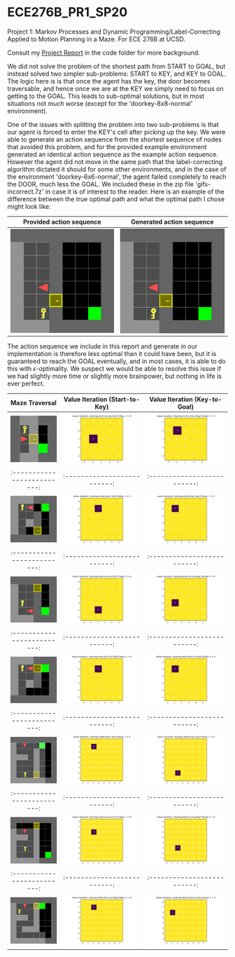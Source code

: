 # ECE276B_PR1_SP20
 Project 1: Markov Processes and Dynamic Programming/Label-Correcting Applied to Motion Planning in a Maze. For ECE 276B at UCSD. 
 
 Consult my [Project Report](https://github.com/roumenguha/ECE276B_PR1_SP20_MDP/blob/master/ECE276B_PR1_Report_RoumenGuha.pdf) in the code folder for more background. 

 We did not solve the problem of the shortest path from START to GOAL, but instead solved two simpler sub-problems: START to KEY, and KEY to GOAL. The logic here is is that once the agent has the key, the door becomes traversable, and hence once we are at the KEY we simply need to focus on getting to the GOAL. This leads to sub-optimal solutions, but in most situations not *much* worse (except for the 'doorkey-8x8-normal' environment).
 
 One of the issues with splitting the problem into two sub-problems is that our agent is forced to enter the KEY's cell after picking up the key. We were able to generate an action sequence from the shortest sequence of nodes that avoided this problem, and for the provided example environment generated an identical action sequence as the example action sequence. However the agent did not move in the same path that the label-correcting algorithm dictated it should for some other environments, and in the case of the environment 'doorkey-6x6-normal', the agent failed completely to reach the DOOR, much less the GOAL. We included these in the zip file 'gifs-incorrect.7z' in case it is of interest to the reader. Here is an example of the difference between the true optimal path and what the optimal path I chose might look like:
 
  Provided action sequence            |  Generated action sequence 
:------------------------------------:|:-------------------------:
![8x8-example](starter_code/gif/example-8x8-EXAMPLE.gif) |  ![8x8-mine](starter_code/gif/example-8x8.gif)

 The action sequence we include in this report and generate in our implementation is therefore less optimal than it could have been, but it is guaranteed to reach the GOAL eventually, and in most cases, it is able to do this with $\epsilon$-optimality. We suspect we would be able to resolve this issue if we had slightly more time or slightly more brainpower, but nothing in life is ever perfect. 
 
 Maze Traversal            |  Value Iteration (Start-to-Key) |  Value Iteration (Key-to-Goal)
:-------------------------:|:-------------------------:|:-------------------------:
![5x5-normal](starter_code/gif/doorkey-5x5-normal.gif) |  ![5x5-normal-s-k](starter_code/gif/doorkey-5x5-normal-VI-StartToKey.gif) | ![5x5-normal-k-g](starter_code/gif/doorkey-5x5-normal-VI-KeyToGoal.gif)
:-------------------------:|:-------------------------:|:-------------------------:
![6x6-direct](starter_code/gif/doorkey-6x6-direct.gif) |  ![6x6-direct-s-k](starter_code/gif/doorkey-6x6-direct-VI-StartToKey.gif) | ![6x6-direct-k-g](starter_code/gif/doorkey-6x6-direct-VI-KeyToGoal.gif)
:-------------------------:|:-------------------------:|:-------------------------:
![6x6-normal](starter_code/gif/doorkey-6x6-normal.gif) |  ![6x6-normal-s-k](starter_code/gif/doorkey-6x6-normal-VI-StartToKey.gif) | ![6x6-normal-k-g](starter_code/gif/doorkey-6x6-normal-VI-KeyToGoal.gif)
:-------------------------:|:-------------------------:|:-------------------------:
![6x6-shortcut](starter_code/gif/doorkey-6x6-shortcut.gif) |  ![6x6-shortcut-s-k](starter_code/gif/doorkey-6x6-shortcut-VI-StartToKey.gif) | ![6x6-shortcut-k-g](starter_code/gif/doorkey-6x6-shortcut-VI-KeyToGoal.gif)
:-------------------------:|:-------------------------:|:-------------------------:
![8x8-direct](starter_code/gif/doorkey-8x8-direct.gif) |  ![8x8-direct-s-k](starter_code/gif/doorkey-8x8-direct-VI-StartToKey.gif) | ![8x8-direct-k-g](starter_code/gif/doorkey-8x8-direct-VI-KeyToGoal.gif)
:-------------------------:|:-------------------------:|:-------------------------:
![8x8-normal](starter_code/gif/doorkey-8x8-normal.gif) |  ![8x8-normal-s-k](starter_code/gif/doorkey-8x8-normal-VI-StartToKey.gif) | ![8x8-normal-k-g](starter_code/gif/doorkey-8x8-normal-VI-KeyToGoal.gif)
:-------------------------:|:-------------------------:|:-------------------------:
![8x8-shortcut](starter_code/gif/doorkey-8x8-shortcut.gif) |  ![8x8-shortcut-s-k](starter_code/gif/doorkey-8x8-shortcut-VI-StartToKey.gif) | ![8x8-shortcut-k-g](starter_code/gif/doorkey-8x8-shortcut-VI-KeyToGoal.gif)
